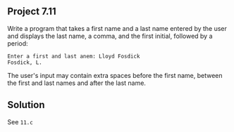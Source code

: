## Project 7.11

Write a program that takes a first name and a last name entered by the user and displays the last name, a comma, and the first initial, followed by a period:

```
Enter a first and last anem: Lloyd Fosdick
Fosdick, L.
```

The user's input may contain extra spaces before the first name, between the first and last names and after the last name.

## Solution

See `11.c`
